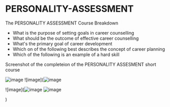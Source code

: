 # PERSONALITY-ASSESSMENT

The PERSONALITY ASSESSMENT Course Breakdown
* What is the purpose of setting goals in career counselling
* What should be the outcome of effective career counselling
* What's the primary goal of career development
* Which on of the following best describes the concept of career planning
* Which of the following is an example of a hard skill

Screenshot of the completeion of the PERSONALITY ASSESMENT short course

![image](![image](https://github.com/user-attachments/assets/d503b393-2bde-4f07-b79d-dca6c1621e60)
)
![image](![image](https://github.com/user-attachments/assets/5361e014-d297-45ff-a329-ee8f42465eb3)

![image](![image](![image](https://github.com/user-attachments/assets/6b18d263-8a74-4bfc-a8cc-818f65fdffeb)
)
![image](https://github.com/user-attachments/assets/db1624c4-ec2f-4a91-8ce4-2a194648f247)

)
